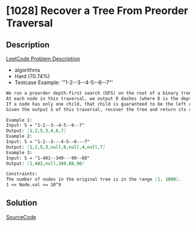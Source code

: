 # [1028] Recover a Tree From Preorder Traversal

## Description

[LeetCode Problem Description](https://leetcode.com/problems/recover-a-tree-from-preorder-traversal/description/)

* algorithms
* Hard (70.74%)
* Testcase Example:  '"1-2--3--4-5--6--7"'

```md
We run a preorder depth-first search (DFS) on the root of a binary tree.
At each node in this traversal, we output D dashes (where D is the depth of this node), then we output the value of this node.  If the depth of a node is D, the depth of its immediate child is D + 1.  The depth of the root node is 0.
If a node has only one child, that child is guaranteed to be the left child.
Given the output S of this traversal, recover the tree and return its root.

Example 1:
Input: S = "1-2--3--4-5--6--7"
Output: [1,2,5,3,4,6,7]
Example 2:
Input: S = "1-2--3---4-5--6---7"
Output: [1,2,5,3,null,6,null,4,null,7]
Example 3:
Input: S = "1-401--349---90--88"
Output: [1,401,null,349,88,90]

Constraints:
The number of nodes in the original tree is in the range [1, 1000].
1 <= Node.val <= 10^9

```

## Solution

[SourceCode](./solution.js)
